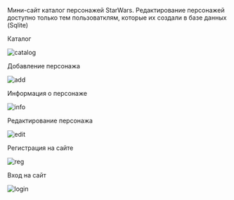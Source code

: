 
Мини-сайт каталог персонажей StarWars. Редактирование персонажей доступно только тем пользоватклям, которые их создали в базе данных (Sqlite)

Каталог

![catalog](https://github.com/gekow293/StarWars_App/assets/55548031/d31cc752-3664-4d4a-8be9-f535587e526c)

Добавление персонажа

![add](https://github.com/gekow293/StarWars_App/assets/55548031/a8ac9d5c-5881-4beb-9ef8-e9aed9f8c62a)

Информация о персонаже

![info](https://github.com/gekow293/StarWars_App/assets/55548031/13cecfc4-a26f-4ac7-9c07-5edbe6671ae9)

Редактирование персонажа

![edit](https://github.com/gekow293/StarWars_App/assets/55548031/ddc2cd63-f264-47a5-86ea-5ade83ccb4f2)


Регистрация на сайте

![reg](https://github.com/gekow293/StarWars_App/assets/55548031/22227ea8-0524-4bf7-9633-597086a40161)

Вход на сайт

![login](https://github.com/gekow293/StarWars_App/assets/55548031/4fd670fd-7262-4c05-b1f4-02dae8f0aaba)




